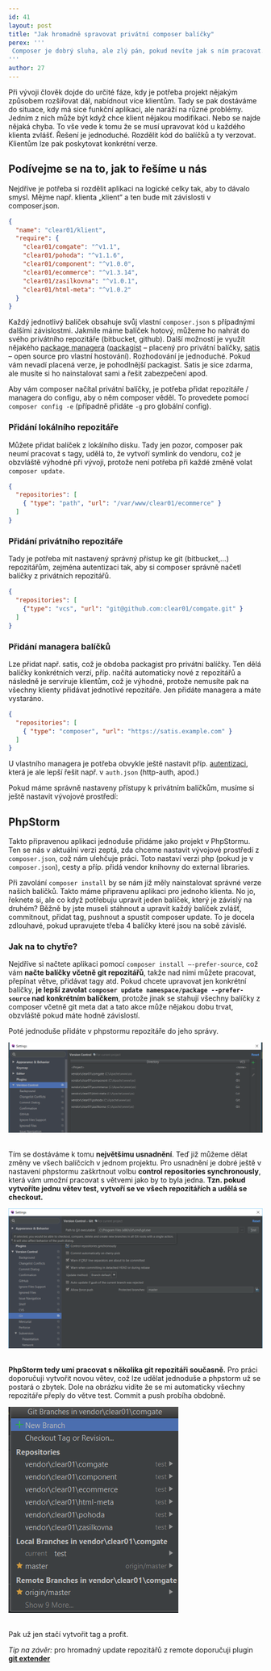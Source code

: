 ```yaml
---
id: 41
layout: post
title: "Jak hromadně spravovat privátní composer balíčky"
perex: '''
 Composer je dobrý sluha, ale zlý pán, pokud nevíte jak s ním pracovat. Podívejte se na naše workflow vývoje, kdy je dána plně modulární aplikace a ta se řídí závislostmi na konkrétních balíčcích.
'''
author: 27
---
```

Při vývoji člověk dojde do určité fáze, kdy je potřeba projekt nějakým způsobem rozšiřovat dál, nabídnout více klientům. Tady se pak dostáváme do situace, kdy má sice funkční aplikaci, ale naráží na různé problémy. Jedním z nich může být když chce klient nějakou modifikaci. Nebo se najde nějaká chyba. To vše vede k tomu že se musí upravovat kód u každého klienta zvlášť. Řešení je jednoduché. Rozdělit kód do balíčků a ty verzovat. Klientům lze pak poskytovat konkrétní verze.

## Podívejme se na to, jak to řešíme u nás


Nejdříve je potřeba si rozdělit aplikaci na logické celky tak, aby to dávalo smysl. Mějme např. klienta „klient“ a ten bude mít závislosti v composer.json.

```json
{
  "name": "clear01/klient",
  "require": {
    "clear01/comgate": "^v1.1",
    "clear01/pohoda": "^v1.1.6",
    "clear01/component": "^v1.0.0",
    "clear01/ecommerce": "^v1.3.14",
    "clear01/zasilkovna": "^v1.0.1",
    "clear01/html-meta": "^v1.0.2"
  }
}
```

Každý jednotlivý balíček obsahuje svůj vlastní `composer.json` s případnými dalšími závislostmi. Jakmile máme balíček hotový, můžeme ho nahrát do svého privátního repozitáře (bitbucket, github). Další možností je využít nějakého [package managera](https://getcomposer.org/doc/articles/handling-private-packages-with-satis.md) ([packagist](https://packagist.com/) – placený pro privátní balíčky, [satis](https://github.com/composer/satis) – open source pro vlastní hostování). Rozhodování je jednoduché. Pokud vám nevadí placená verze, je pohodlnější packagist. Satis je sice zdarma, ale musíte si ho nainstalovat sami a řešit zabezpečení apod.

Aby vám composer načítal privátní balíčky, je potřeba přidat repozitáře / managera do configu, aby o něm composer věděl. To provedete pomocí `composer config -e` (případně přidáte `-g` pro globální config).

### Přidání lokálního repozitáře


Můžete přidat balíček z lokálního disku. Tady jen pozor, composer pak neumí pracovat s tagy, udělá to, že vytvoří symlink do vendoru, což je obzvláště výhodné při vývoji, protože není potřeba při každé změně volat `composer update`.

```json
{
  "repositories": [
    { "type": "path", "url": "/var/www/clear01/ecommerce" }
  ]
}
```

### Přidání privátního repozitáře


Tady je potřeba mít nastavený správný přístup ke git (bitbucket,...) repozitářům, zejména autentizaci tak, aby si composer správně načetl balíčky z privátních repozitářů.

```json
{
  "repositories": [
    {"type": "vcs", "url": "git@github.com:clear01/comgate.git" }
  ]
}
```

### Přidání managera balíčků


Lze přidat např. satis, což je obdoba packagist pro privátní balíčky. Ten dělá balíčky konkrétních verzí, příp. načítá automaticky nové z repozitářů a následně je servíruje klientům, což je výhodné, protože nemusíte pak na všechny klienty přidávat jednotlivé repozitáře. Jen přidáte managera a máte vystaráno.

```json
{
  "repositories": [
    { "type": "composer", "url": "https://satis.example.com" }
  ]
}
```

U vlastního managera je potřeba obvykle ještě nastavit příp. [autentizaci](https://getcomposer.org/doc/articles/handling-private-packages-with-satis.md#authentication), která je ale lepší řešit např. v `auth.json` (http-auth, apod.)

Pokud máme správně nastaveny přístupy k privátním balíčkům, musíme si ještě nastavit vývojové prostředí:

## PhpStorm


Takto připravenou aplikaci jednoduše přidáme jako projekt v PhpStormu. Ten se nás v aktuální verzi zeptá, zda chceme nastavit vývojové prostředí z `composer.json`, což nám ulehčuje práci. Toto nastaví verzi php (pokud je v `composer.json`), cesty a příp. přidá vendor knihovny do external libraries.



Při zavolání `composer install` by se nám již měly nainstalovat správné verze našich balíčků. Takto máme připravenu aplikaci pro jednoho klienta. No jo, řeknete si, ale co když potřebuju upravit jeden balíček, který je závislý na druhém? Běžně by jste museli stáhnout a upravit každý balíček zvlášť, commitnout, přidat tag, pushnout a spustit composer update. To je docela zdlouhavé, pokud upravujete třeba 4 balíčky které jsou na sobě závislé.

### Jak na to chytře?


Nejdříve si načtete aplikaci pomocí `composer install –-prefer-source`, což vám **načte balíčky včetně git repozitářů**, takže nad nimi můžete pracovat, přepínat větve, přidávat tagy atd. Pokud chcete upravovat jen konkrétní balíčky, **je lepší zavolat `composer update namespace/package --prefer-source` nad konkrétním balíčkem**, protože jinak se stahují všechny balíčky z composer včetně git meta dat a tato akce může nějakou dobu trvat, obzvláště pokud máte hodně závislostí.

Poté jednoduše přidáte v phpstormu repozitáře do jeho správy.

 <div class="text-center">
     <img src="/assets/images/posts/2017/composer/git.png">
 </div>
<br/>

Tím se dostáváme k tomu **největšímu usnadnění**. Teď již můžeme dělat změny ve všech balíčcích v jednom projektu. Pro usnadnění je dobré ještě v nastavení phpstormu zaškrtnout volbu **control repositories synchronously**, která vám umožní pracovat s větvemi jako by to byla jedna. **Tzn. pokud vytvoříte jednu větev test, vytvoří se ve všech repozitářích a udělá se checkout.**

 <div class="text-center">
      <img src="/assets/images/posts/2017/composer/synchro.png">
  </div>
 <br/>

**PhpStorm tedy umí pracovat s několika git repozitáři současně.** Pro práci doporučuji vytvořit novou větev, což lze udělat jednoduše a phpstorm už se postará o zbytek. Dole na obrázku vidíte že se mi automaticky všechny repozitáře přeply do větve test. Commit a push probíha obdobně.
<div class="text-center">
     <img src="/assets/images/posts/2017/composer/branch.png">
 </div>
<br/>


Pak už jen stačí vytvořit tag a profit.

*Tip na závěr:* pro hromadný update repozitářů z remote doporučuji plugin **[git extender](https://plugins.jetbrains.com/plugin/7835-git-extender)**

